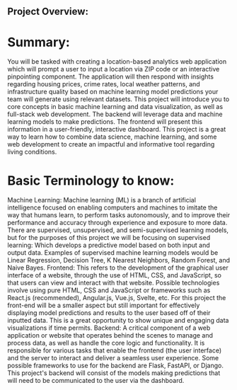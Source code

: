 

## Project Overview:
# Summary:
You will be tasked with creating a location-based analytics web application which will prompt a user to input a location via ZIP code or an interactive pinpointing component. The application will then respond with insights regarding housing prices, crime rates, local weather patterns, and infrastructure quality based on machine learning model predictions your team will generate using relevant datasets. This project will introduce you to core concepts in basic machine learning and data visualization, as well as full-stack web development.
The backend will leverage data and machine learning models to make predictions. The frontend will present this information in a user-friendly, interactive dashboard.
This project is a great way to learn how to combine data science, machine learning, and some web development to create an impactful and informative tool regarding living conditions.
# Basic Terminology to know:
Machine Learning: Machine learning (ML) is a branch of artificial intelligence focused on enabling computers and machines to imitate the way that humans learn, to perform tasks autonomously, and to improve their performance and accuracy through experience and exposure to more data. There are supervised, unsupervised, and semi-supervised learning models, but for the purposes of this project we will be focusing on supervised learning: Which develops a predictive model based on both input and output data. Examples of supervised machine learning models would be Linear Regression, Decision Tree, K Nearest Neighbors, Random Forest, and Naive Bayes.
Frontend: This refers to the development of the graphical user interface of a website, through the use of HTML, CSS, and JavaScript, so that users can view and interact with that website.
Possible technologies involve using pure HTML, CSS and JavaScript or frameworks such as React.js (recommended), Angular.js, Vue.js, Svelte, etc. For this project the front-end will be a smaller aspect but still important for effectively displaying model predictions and results to the user based off of their inputted data. This is a great opportunity to show unique and engaging data visualizations if time permits.
Backend: A critical component of a web application or website that operates behind the scenes to manage and process data, as well as handle the core logic and functionality. It is responsible for various tasks that enable the frontend (the user interface) and the server to interact and deliver a seamless user experience. Some possible frameworks to use for the backend are Flask, FastAPI, or Django. This project's backend will consist of the models making predictions that will need to be communicated to the user via the dashboard.
